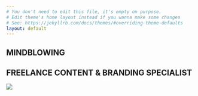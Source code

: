 ```yaml
---
# You don't need to edit this file, it's empty on purpose.
# Edit theme's home layout instead if you wanna make some changes
# See: https://jekyllrb.com/docs/themes/#overriding-theme-defaults
layout: default
---
```

<section class="content">
  <div class="page">
    <div class="intro">
      <h1>MINDBLOWING</h1>
      <h2>FREELANCE CONTENT & BRANDING SPECIALIST</h2>
    </div>
  </div>
</section>

<div class="movie-banner">
  <a href="https://www.facebook.com/338102739642606/videos/1234728743313330/">
    <img src="{{site.root_url}}/assets/movie-banner.png" />
  </a>
</div>

<div class="page-image page-image-desktop page-image-home"></div>
<div class="page-image page-image-mobile page-image-home"></div>
